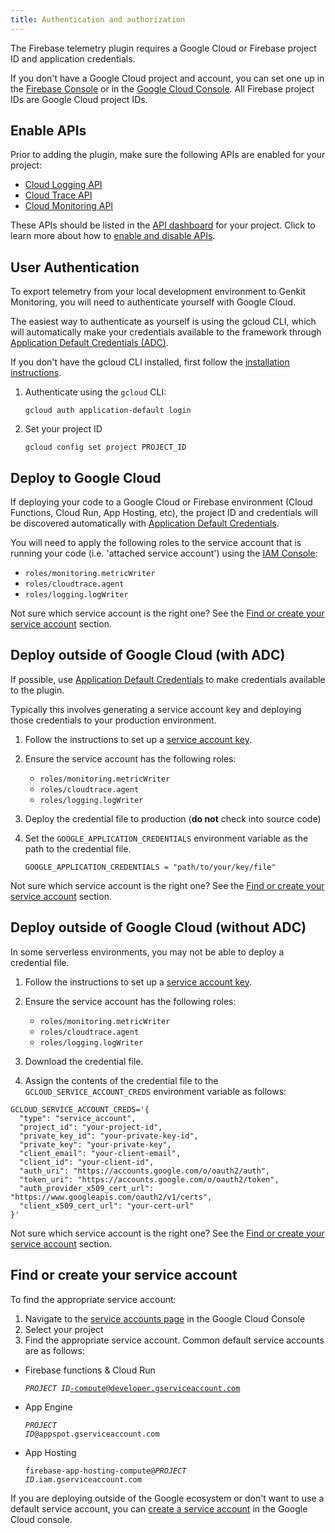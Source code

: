 ```yaml
---
title: Authentication and authorization
---
```


The Firebase telemetry plugin requires a Google Cloud or Firebase project ID
and application credentials.

If you don't have a Google Cloud project and account, you can set one up in the
[Firebase Console](https://console.firebase.google.com/) or in the
[Google Cloud Console](https://cloud.google.com). All Firebase project IDs are
Google Cloud project IDs.

## Enable APIs

Prior to adding the plugin, make sure the following APIs are enabled for
your project:

- [Cloud Logging API](https://console.cloud.google.com/apis/library/logging.googleapis.com)
- [Cloud Trace API](https://console.cloud.google.com/apis/library/cloudtrace.googleapis.com)
- [Cloud Monitoring API](https://console.cloud.google.com/apis/library/monitoring.googleapis.com)

These APIs should be listed in the
[API dashboard](https://console.cloud.google.com/apis/dashboard) for your
project.
Click to learn more about how to [enable and disable APIs](https://support.google.com/googleapi/answer/6158841).

## User Authentication

To export telemetry from your local development environment to Genkit
Monitoring, you will need to authenticate yourself with Google Cloud.

The easiest way to authenticate as yourself is using the gcloud CLI, which will
automatically make your credentials available to the framework through
[Application Default Credentials (ADC)](https://cloud.google.com/docs/authentication/application-default-credentials).

If you don't have the gcloud CLI installed, first follow the [installation instructions](https://cloud.google.com/sdk/docs/install#installation_instructions).

1. Authenticate using the `gcloud` CLI:

   ```posix-terminal
   gcloud auth application-default login
   ```

2. Set your project ID

   ```posix-terminal
   gcloud config set project PROJECT_ID
   ```

## Deploy to Google Cloud

If deploying your code to a Google Cloud or Firebase environment (Cloud
Functions, Cloud Run, App Hosting, etc), the project ID and credentials will be
discovered automatically with
[Application Default Credentials](https://cloud.google.com/docs/authentication/provide-credentials-adc).

You will need to apply the following roles to the service account that is
running your code (i.e. 'attached service account') using the
[IAM Console](https://console.cloud.google.com/iam-admin/iam):

- `roles/monitoring.metricWriter`
- `roles/cloudtrace.agent`
- `roles/logging.logWriter`

Not sure which service account is the right one? See the
[Find or create your service account](#find-or-create-your-service-account)
section.

## Deploy outside of Google Cloud (with ADC)

If possible, use
[Application Default Credentials](https://cloud.google.com/docs/authentication/provide-credentials-adc)
to make credentials available to the plugin.

Typically this involves generating a service account key and deploying
those credentials to your production environment.

1. Follow the instructions to set up a
   [service account key](https://cloud.google.com/iam/docs/keys-create-delete#creating).

2. Ensure the service account has the following roles:

   - `roles/monitoring.metricWriter`
   - `roles/cloudtrace.agent`
   - `roles/logging.logWriter`

3. Deploy the credential file to production (**do not** check into source code)

4. Set the `GOOGLE_APPLICATION_CREDENTIALS` environment variable as the path to
   the credential file.

   ```posix-terminal
   GOOGLE_APPLICATION_CREDENTIALS = "path/to/your/key/file"
   ```

Not sure which service account is the right one? See the
[Find or create your service account](#find-or-create-your-service-account)
section.

## Deploy outside of Google Cloud (without ADC)

In some serverless environments, you may not be able to deploy a credential
file.

1. Follow the instructions to set up a
   [service account key](https://cloud.google.com/iam/docs/keys-create-delete#creating).

2. Ensure the service account has the following roles:

   - `roles/monitoring.metricWriter`
   - `roles/cloudtrace.agent`
   - `roles/logging.logWriter`

3. Download the credential file.

4. Assign the contents of the credential file to the
   `GCLOUD_SERVICE_ACCOUNT_CREDS` environment variable as follows:

```posix-terminal
GCLOUD_SERVICE_ACCOUNT_CREDS='{
  "type": "service_account",
  "project_id": "your-project-id",
  "private_key_id": "your-private-key-id",
  "private_key": "your-private-key",
  "client_email": "your-client-email",
  "client_id": "your-client-id",
  "auth_uri": "https://accounts.google.com/o/oauth2/auth",
  "token_uri": "https://accounts.google.com/o/oauth2/token",
  "auth_provider_x509_cert_url": "https://www.googleapis.com/oauth2/v1/certs",
  "client_x509_cert_url": "your-cert-url"
}'
```

Not sure which service account is the right one? See the
[Find or create your service account](#find-or-create-your-service-account)
section.

## Find or create your service account

To find the appropriate service account:

1. Navigate to the [service accounts page](https://console.cloud.google.com/iam-admin/serviceaccounts)
   in the Google Cloud Console
2. Select your project
3. Find the appropriate service account. Common default service accounts are as follows:

- Firebase functions & Cloud Run

  <code><var>PROJECT ID</var>-compute@developer.gserviceaccount.com</code>

- App Engine

  <code><var>PROJECT ID</var>@appspot.gserviceaccount.com</code>

- App Hosting

  <code>firebase-app-hosting-compute@<var>PROJECT ID</var>.iam.gserviceaccount.com</code>

If you are deploying outside of the Google ecosystem or don't want to use a
default service account, you can
[create a service account](https://cloud.google.com/iam/docs/service-accounts-create#creating)
in the Google Cloud console.
